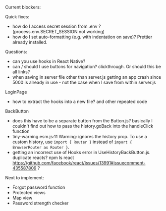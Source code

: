 Current blockers:

Quick fixes:

- how do I access secret session from .env ? (process.env.SECRET_SESSION not working)
- how do I set auto-formatting (e.g. with indentation on save)? Prettier already installed.

Questions:

- can you use hooks in React Native?
- can / should I use buttons for navigation? clickthrough. Or should this be all links?
- when saving in server file other than server.js getting an app crash since 5000 is already in use - not the case when I save from within server.js

LoginPage

- how to extract the hooks into a new file? and other repeated code

BackButton

- does this have to be a separate button from the Button.js? basically I couldn't find out how to pass the history.goBack into the handleClick function
- tiny-warning.esm.js:11 Warning: <BrowserRouter> ignores the history prop. To use a custom history, use `import { Router }` instead of `import { BrowserRouter as Router }`.
- getting an incorrect use of Hooks error in UseHistoryBackButton.js. duplicate reacts? npm ls react https://github.com/facebook/react/issues/13991#issuecomment-435587809 ?

Next to implement:

- Forgot password function
- Protected views
- Map view
- Password strength checker
